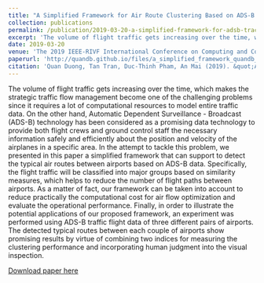 ```yaml
---
title: "A Simplified Framework for Air Route Clustering Based on ADS-B Data"
collection: publications
permalink: /publication/2019-03-20-a-simplified-framework-for-adsb-traclus
excerpt: 'The volume of flight traffic gets increasing over the time, which makes the strategic traffic flow management become one of the challenging problems since it requires a lot of computational resources to model entire traffic data. On the other hand, Automatic Dependent Surveillance - Broadcast (ADS-B) technology has been considered as a promising data technology to provide both flight crews and ground control staff the necessary information safely and efficiently about the position and velocity of the airplanes in a specific area. In the attempt to tackle this problem, we presented in this paper a simplified framework that can support to detect the typical air routes between airports based on ADS-B data. Specifically, the flight traffic will be classified into major groups based on similarity measures, which helps to reduce the number of flight paths between airports. As a matter of fact, our framework can be taken into account to reduce practically the computational cost for air flow optimization and evaluate the operational performance. Finally, in order to illustrate the potential applications of our proposed framework, an experiment was performed using ADS-B traffic flight data of three different pairs of airports. The detected typical routes between each couple of airports show promising results by virtue of combining two indices for measuring the clustering performance and incorporating human judgment into the visual inspection.'
date: 2019-03-20
venue: 'The 2019 IEEE-RIVF International Conference on Computing and Communication Technology'
paperurl: 'http://quandb.github.io/files/a_simplified_framework_quandb_preprint.pdf'
citation: 'Quan Duong, Tan Tran, Duc-Thinh Pham, An Mai (2019). &quot;A Simplified Framework for Air Route Clustering Based on ADS-B Data.&quot; <i>The 2019 IEEE-RIVF International Conference on Computing and Communication Technology</i>.'
---
```

The volume of flight traffic gets increasing over the time, which makes the strategic traffic flow management become one of the challenging problems since it requires a lot of computational resources to model entire traffic data. On the other hand, Automatic Dependent Surveillance - Broadcast (ADS-B) technology has been considered as a promising data technology to provide both flight crews and ground control staff the necessary information safely and efficiently about the position and velocity of the airplanes in a specific area. In the attempt to tackle this problem, we presented in this paper a simplified framework that can support to detect the typical air routes between airports based on ADS-B data. Specifically, the flight traffic will be classified into major groups based on similarity measures, which helps to reduce the number of flight paths between airports. As a matter of fact, our framework can be taken into account to reduce practically the computational cost for air flow optimization and evaluate the operational performance. Finally, in order to illustrate the potential applications of our proposed framework, an experiment was performed using ADS-B traffic flight data of three different pairs of airports. The detected typical routes between each couple of airports show promising results by virtue of combining two indices for measuring the clustering performance and incorporating human judgment into the visual inspection.

[Download paper here](http://quandb.github.io/files/a_simplified_framework_quandb_preprint.pdf)